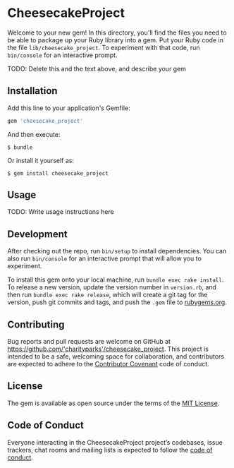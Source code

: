 # CheesecakeProject

Welcome to your new gem! In this directory, you'll find the files you need to be able to package up your Ruby library into a gem. Put your Ruby code in the file `lib/cheesecake_project`. To experiment with that code, run `bin/console` for an interactive prompt.

TODO: Delete this and the text above, and describe your gem

## Installation

Add this line to your application's Gemfile:

```ruby
gem 'cheesecake_project'
```

And then execute:

    $ bundle

Or install it yourself as:

    $ gem install cheesecake_project

## Usage

TODO: Write usage instructions here

## Development

After checking out the repo, run `bin/setup` to install dependencies. You can also run `bin/console` for an interactive prompt that will allow you to experiment.

To install this gem onto your local machine, run `bundle exec rake install`. To release a new version, update the version number in `version.rb`, and then run `bundle exec rake release`, which will create a git tag for the version, push git commits and tags, and push the `.gem` file to [rubygems.org](https://rubygems.org).

## Contributing

Bug reports and pull requests are welcome on GitHub at https://github.com/'charityparks'/cheesecake_project. This project is intended to be a safe, welcoming space for collaboration, and contributors are expected to adhere to the [Contributor Covenant](http://contributor-covenant.org) code of conduct.

## License

The gem is available as open source under the terms of the [MIT License](https://opensource.org/licenses/MIT).

## Code of Conduct

Everyone interacting in the CheesecakeProject project’s codebases, issue trackers, chat rooms and mailing lists is expected to follow the [code of conduct](https://github.com/'charityparks'/cheesecake_project/blob/master/CODE_OF_CONDUCT.md).

